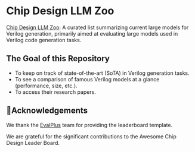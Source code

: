 # Chip Design LLM Zoo

[Chip Design LLM Zoo](https://iprc-dip.github.io/Chip-Design-LLM-Zoo/): A curated list summarizing current large models for Verilog generation, primarily aimed at evaluating large models used in Verilog code generation tasks.

## The Goal of this Repository

- To keep on track of state-of-the-art (SoTA) in Verilog generation tasks.
- To see a comparison of famous Verilog models at a glance (performance, size, etc.).
- To access their research papers.


## 🙏Acknowledgements

We thank the [EvalPlus]("https://evalplus.github.io/leaderboard.html") team for providing the leaderboard template.

We are grateful for the significant contributions to the Awesome Chip Design Leader Board.
